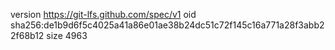 version https://git-lfs.github.com/spec/v1
oid sha256:de1b9d6f5c4025a41a86e01ae38b24dc51c72f145c16a771a28f3abb22f68b12
size 4963

